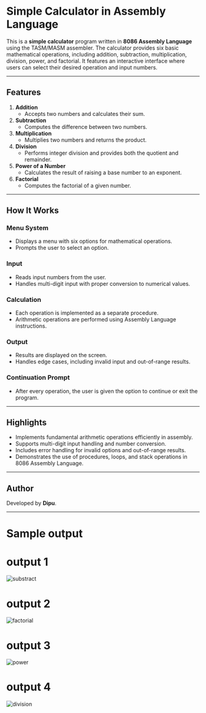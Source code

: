 # Simple Calculator in Assembly Language

This is a **simple calculator** program written in **8086 Assembly Language** using the TASM/MASM assembler. The calculator provides six basic mathematical operations, including addition, subtraction, multiplication, division, power, and factorial. It features an interactive interface where users can select their desired operation and input numbers.

---

## Features

1. **Addition**
   - Accepts two numbers and calculates their sum.
2. **Subtraction**
   - Computes the difference between two numbers.
3. **Multiplication**
   - Multiplies two numbers and returns the product.
4. **Division**
   - Performs integer division and provides both the quotient and remainder.
5. **Power of a Number**
   - Calculates the result of raising a base number to an exponent.
6. **Factorial**
   - Computes the factorial of a given number.

---

## How It Works

### Menu System
- Displays a menu with six options for mathematical operations.
- Prompts the user to select an option.

### Input
- Reads input numbers from the user.
- Handles multi-digit input with proper conversion to numerical values.

### Calculation
- Each operation is implemented as a separate procedure.
- Arithmetic operations are performed using Assembly Language instructions.

### Output
- Results are displayed on the screen.
- Handles edge cases, including invalid input and out-of-range results.

### Continuation Prompt
- After every operation, the user is given the option to continue or exit the program.

---

## Highlights

- Implements fundamental arithmetic operations efficiently in assembly.
- Supports multi-digit input handling and number conversion.
- Includes error handling for invalid options and out-of-range results.
- Demonstrates the use of procedures, loops, and stack operations in 8086 Assembly Language.

---

## Author
Developed by **Dipu**.

---
# Sample output
# output 1
![substract](https://github.com/user-attachments/assets/6c43bb75-76c4-421d-b7ad-a91013e39864)
# output 2
![factorial](https://github.com/user-attachments/assets/b03c9e47-45ee-401e-b2cb-8c6289728d15)
# output 3
![power](https://github.com/user-attachments/assets/1f7895ef-80c8-4bea-884c-d3703b259094)
# output 4
![division](https://github.com/user-attachments/assets/47ed123c-b9f6-42d4-a676-70dee1b5e308)






